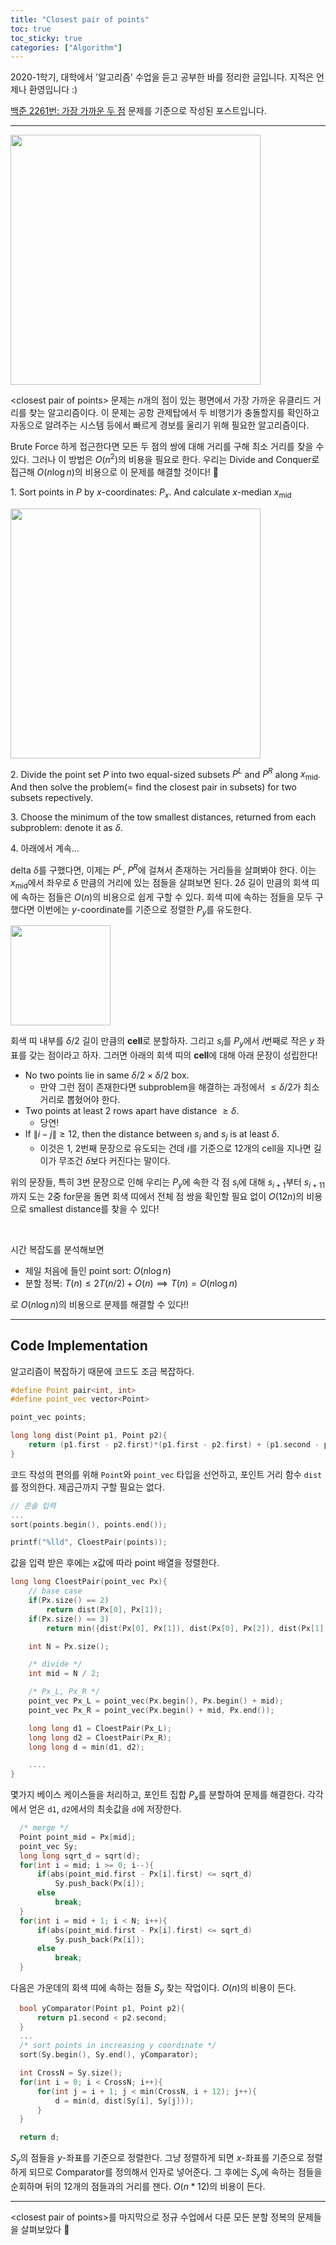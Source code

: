```yaml
---
title: "Closest pair of points"
toc: true
toc_sticky: true
categories: ["Algorithm"]
---
```




2020-1학기, 대학에서 '알고리즘' 수업을 듣고 공부한 바를 정리한 글입니다. 지적은 언제나 환영입니다 :)

[백준 2261번: 가장 가까운 두 점](https://www.acmicpc.net/problem/2261) 문제를 기준으로 작성된 포스트입니다.

<hr/>

<div class="img-wrapper">
  <img src="{{ "/images/algorithm/closest-pair-of-points-1.png" | relative_url }}" width="400px">
</div>

\<closest pair of points\> 문제는 $n$개의 점이 있는 평면에서 가장 가까운 유클리드 거리를 찾는 알고리즘이다. 이 문제는 공항 관제탑에서 두 비행기가 충돌할지를 확인하고 자동으로 알려주는 시스템 등에서 빠르게 경보를 울리기 위해 필요한 알고리즘이다.

Brute Force 하게 접근한다면 모든 두 점의 쌍에 대해 거리를 구해 최소 거리를 찾을 수 있다. 그러나 이 방법은 $O(n^2)$의 비용을 필요로 한다. 우리는 Divide and Conquer로 접근해 $O(n \log n)$의 비용으로 이 문제를 해결할 것이다! 🙌

<div class="math-statement" markdown="1">

1\. Sort points in $P$ by $x$-coordinates: $P_x$. And calculate $x$-median $x_{\text{mid}}$

<div class="img-wrapper">
  <img src="{{ "/images/algorithm/closest-pair-of-points-2.png" | relative_url }}" width="400px">
</div>

2\. Divide the point set $P$ into two equal-sized subsets $P^{L}$ and $P^{R}$ along $x_{\text{mid}}$. And then solve the problem(= find the closest pair in subsets) for two subsets repectively.

3\. Choose the minimum of the tow smallest distances, returned from each subproblem: denote it as $\delta$.

4\. 아래에서 계속...

</div>

delta $\delta$를 구했다면, 이제는 $P^L$, $P^R$에 걸쳐서 존재하는 거리들을 살펴봐야 한다. 이는 $x_{\text{mid}}$에서 좌우로 $\delta$ 만큼의 거리에 있는 점들을 살펴보면 된다. $2\delta$ 길이 만큼의 회색 띠에 속하는 점들은 $O(n)$의 비용으로 쉽게 구할 수 있다. 회색 띠에 속하는 점들을 모두 구했다면 이번에는 $y$-coordinate를 기준으로 정렬한 $P_y$를 유도한다.

<div class="img-wrapper">
  <img src="{{ "/images/algorithm/closest-pair-of-points-3.png" | relative_url }}" width="160px">
</div>

회색 띠 내부를 $\delta/2$ 길이 만큼의 **cell**로 분할하자. 그리고 $s_i$를 $P_y$에서 $i$번째로 작은 $y$ 좌표를 갖는 점이라고 하자. 그러면 아래의 회색 띠의 **cell**에 대해 아래 문장이 성립한다!

<div class="statement" markdown="1">

- No two points lie in same $\delta/2 \times \delta/2$ box.
  - 만약 그런 점이 존재한다면 subproblem을 해결하는 과정에서 $\le \delta/2$가 최소 거리로 뽑혔어야 한다.
- Two points at least 2 rows apart have distance $\ge \delta$.
  - 당연!
- If $\left\| i - j \right\| \ge 12$, then the distance between $s_i$ and $s_j$ is at least $\delta$.
  - 이것은 1, 2번째 문장으로 유도되는 건데 $i$를 기준으로 12개의 cell을 지나면 길이가 무조건 $\delta$보다 커진다는 말이다.

</div>

위의 문장들, 특히 3번 문장으로 인해 우리는 $P_y$에 속한 각 점 $s_i$에 대해 $s_{i+1}$부터 $s_{i+11}$까지 도는 2중 for문을 돌면 회색 띠에서 전체 점 쌍을 확인할 필요 없이 $O(12 n)$의 비용으로 smallest distance를 찾을 수 있다!

<br/>

시간 복잡도를 분석해보면

- 제일 처음에 들인 point sort: $O(n \log n)$
- 분할 정복: $T(n) \le 2 T(n/2) + O(n) \implies T(n) = O(n \log n)$

로 $O(n \log n)$의 비용으로 문제를 해결할 수 있다!!

<hr/>

## Code Implementation

알고리즘이 복잡하기 때문에 코드도 조금 복잡하다.

```cpp
#define Point pair<int, int>
#define point_vec vector<Point>

point_vec points;

long long dist(Point p1, Point p2){
    return (p1.first - p2.first)*(p1.first - p2.first) + (p1.second - p2.second)*(p1.second - p2.second);
}
```

코드 작성의 편의를 위해 `Point`와 `point_vec` 타입을 선언하고, 포인트 거리 함수 `dist`를 정의한다. 제곱근까지 구할 필요는 없다.

```cpp
// 콘솔 입력
...
sort(points.begin(), points.end());

printf("%lld", CloestPair(points));
```

값을 입력 받은 후에는 $x$값에 따라 point 배열을 정렬한다.

```cpp
long long CloestPair(point_vec Px){
    // base case
    if(Px.size() == 2)
        return dist(Px[0], Px[1]);
    if(Px.size() == 3)
        return min({dist(Px[0], Px[1]), dist(Px[0], Px[2]), dist(Px[1], Px[2])});

    int N = Px.size();

    /* divide */
    int mid = N / 2;

    /* Px_L, Px_R */
    point_vec Px_L = point_vec(Px.begin(), Px.begin() + mid);
    point_vec Px_R = point_vec(Px.begin() + mid, Px.end());

    long long d1 = CloestPair(Px_L);
    long long d2 = CloestPair(Px_R);
    long long d = min(d1, d2);

    ....
}
```

몇가지 베이스 케이스들을 처리하고, 포인트 집합 $P_x$를 분할하여 문제를 해결한다. 각각에서 얻은 `d1`, `d2`에서의 최솟값을 `d`에 저장한다.

```cpp
  /* merge */
  Point point_mid = Px[mid];
  point_vec Sy;
  long long sqrt_d = sqrt(d);
  for(int i = mid; i >= 0; i--){
      if(abs(point_mid.first - Px[i].first) <= sqrt_d)
          Sy.push_back(Px[i]);
      else
          break;
  }
  for(int i = mid + 1; i < N; i++){
      if(abs(point_mid.first - Px[i].first) <= sqrt_d)
          Sy.push_back(Px[i]);
      else
          break;
  }
```

다음은 가운데의 회색 띠에 속하는 점들 $S_y$ 찾는 작업이다. $O(n)$의 비용이 든다.

```cpp
  bool yComparator(Point p1, Point p2){
      return p1.second < p2.second;
  }
  ...
  /* sort points in increasing y coordinate */
  sort(Sy.begin(), Sy.end(), yComparator);

  int CrossN = Sy.size();
  for(int i = 0; i < CrossN; i++){
      for(int j = i + 1; j < min(CrossN, i + 12); j++){
          d = min(d, dist(Sy[i], Sy[j]));
      }
  }

  return d;
```

$S_y$의 점들을 $y$-좌표를 기준으로 정렬한다. 그냥 정렬하게 되면 $x$-좌표를 기준으로 정렬하게 되므로 Comparator를 정의해서 인자로 넣어준다. 그 후에는 $S_y$에 속하는 점들을 순회하며 뒤의 12개의 점들과의 거리를 잰다. $O(n * 12)$의 비용이 든다.

<hr/>

\<closest pair of points\>를 마지막으로 정규 수업에서 다룬 모든 분할 정복의 문제들을 살펴보았다 👏
